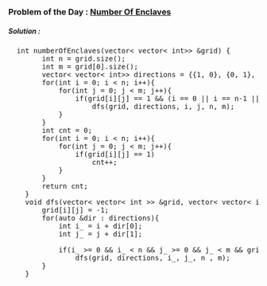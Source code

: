 ### Problem of the Day : [Number Of Enclaves](https://practice.geeksforgeeks.org/problems/number-of-enclaves/1)

##### Solution :
<pre>
  int numberOfEnclaves(vector< vector< int>> &grid) {
        int n = grid.size();
        int m = grid[0].size();
        vector< vector< int>> directions = {{1, 0}, {0, 1}, {-1, 0}, {0, -1}};
        for(int i = 0; i < n; i++){
            for(int j = 0; j < m; j++){
                if(grid[i][j] == 1 && (i == 0 || i == n-1 || j == 0 ||j == m-1))
                    dfs(grid, directions, i, j, n, m);
            }
        }
        int cnt = 0;
        for(int i = 0; i < n; i++){
            for(int j = 0; j < m; j++){
                if(grid[i][j] == 1)
                    cnt++;
            }
        }
        return cnt;
    }
    void dfs(vector< vector< int >> &grid, vector< vector< int>> &directions, int i, int j, int n, int m){
        grid[i][j] = -1;
        for(auto &dir : directions){
            int i_ = i + dir[0];
            int j_ = j + dir[1];
            
            if(i_ >= 0 && i_ < n && j_ >= 0 && j_ < m && grid[i_][j_] == 1)
                dfs(grid, directions, i_, j_, n , m);
        }
    }
</pre>
